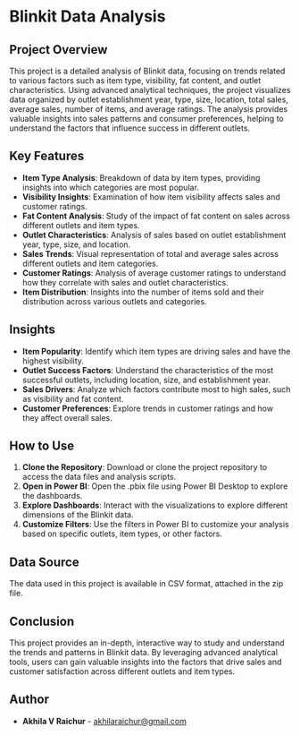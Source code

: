 # Blinkit Data Analysis

## Project Overview
This project is a detailed analysis of Blinkit data, focusing on trends related to various factors such as item type, visibility, fat content, and outlet characteristics. Using advanced analytical techniques, the project visualizes data organized by outlet establishment year, type, size, location, total sales, average sales, number of items, and average ratings. The analysis provides valuable insights into sales patterns and consumer preferences, helping to understand the factors that influence success in different outlets.

## Key Features
- **Item Type Analysis**: Breakdown of data by item types, providing insights into which categories are most popular.
- **Visibility Insights**: Examination of how item visibility affects sales and customer ratings.
- **Fat Content Analysis**: Study of the impact of fat content on sales across different outlets and item types.
- **Outlet Characteristics**: Analysis of sales based on outlet establishment year, type, size, and location.
- **Sales Trends**: Visual representation of total and average sales across different outlets and item categories.
- **Customer Ratings**: Analysis of average customer ratings to understand how they correlate with sales and outlet characteristics.
- **Item Distribution**: Insights into the number of items sold and their distribution across various outlets and categories.

## Insights
- **Item Popularity**: Identify which item types are driving sales and have the highest visibility.
- **Outlet Success Factors**: Understand the characteristics of the most successful outlets, including location, size, and establishment year.
- **Sales Drivers**: Analyze which factors contribute most to high sales, such as visibility and fat content.
- **Customer Preferences**: Explore trends in customer ratings and how they affect overall sales.

## How to Use
1. **Clone the Repository**: Download or clone the project repository to access the data files and analysis scripts.
2. **Open in Power BI**: Open the .pbix file using Power BI Desktop to explore the dashboards.
3. **Explore Dashboards**: Interact with the visualizations to explore different dimensions of the Blinkit data.
4. **Customize Filters**: Use the filters in Power BI to customize your analysis based on specific outlets, item types, or other factors.

## Data Source
The data used in this project is available in CSV format, attached in the zip file.

## Conclusion
This project provides an in-depth, interactive way to study and understand the trends and patterns in Blinkit data. By leveraging advanced analytical tools, users can gain valuable insights into the factors that drive sales and customer satisfaction across different outlets and item types.

## Author

- **Akhila V Raichur** - akhilaraichur@gmail.com
